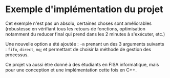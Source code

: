 # Exemple d'implémentation du projet

Cet exemple n'est pas un absolu, certaines choses sont améliorables (robustesse en vérifiant tous les retours de fonctions, optimisation notamment du reducer final qui prend dans les 2 minutes à s'exécuter, etc.)

Une nouvelle option a été ajoutée : `-m` prenant un des 3 arguments suivants : `fifo`, `direct`, `mq`; et permettant de choisir la méthode de gestion des processus.

Ce projet va aussi être donné à des étudiants en FISA informatique, mais pour une conception et une implémentation cette fois en C++.
